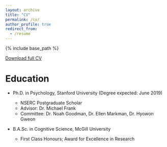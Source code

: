 ```yaml
---
layout: archive
title: "CV"
permalink: /cv/
author_profile: true
redirect_from:
  - /resume
---
```


{% include base_path %}

[Download full CV](https://ejyoon.github.io/files/example.pdf)

Education
======
* Ph.D. in Psychology, Stanford University (Degree expected: June 2019)
  * NSERC Postgraduate Scholar
  * Advisor: Dr. Michael Frank 
  * Committee: Dr. Noah Goodman, Dr. Ellen Markman, Dr. Hyowon Gweon

* B.A.Sc. in Cognitive Science, McGill University
  * First Class Honours; Award for Excellence in Research 

